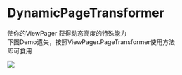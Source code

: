 # DynamicPageTransformer
使你的ViewPager 获得动态高度的特殊能力  
下图Demo遗失，按照ViewPager.PageTransformer使用方法  
即可食用

![](https://github.com/ShaunRain/DynamicPageTransformer/raw/master/Record/demo.gif) 
